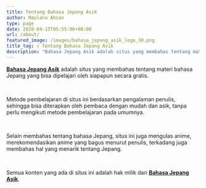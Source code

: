 ```yaml
---
title: Tentang Bahasa Jepang Asik
author: Maulana Ahsan
type: page
date: 2020-04-15T05:55:06+00:00
url: /about/
featured_image: /images/bahasa_jepang_asik_logo_30.png
title_tag: √ Tentang Bahasa Jepang Asik
description: "Bahasa Jepang Asik adalah situs yang membahas tentang materi bahasa Jepang yang bisa dipelajari oleh siapapun secara gratis..."
---
```


[**Bahasa Jepang Asik**][1] adalah situs yang membahas tentang materi bahasa Jepang yang bisa dipelajari oleh siapapun secara gratis.

&nbsp;

Metode pembelajaran di situs ini berdasarkan pengalaman penulis, sehingga bisa diterapkan oleh pembaca dengan mudah dan asik, tanpa perlu mengikuti metode pembelajaran pada umumnya.

&nbsp;

Selain membahas tentang bahasa Jepang, situs ini juga mengulas anime, merekomendasikan anime yang bagus menurut penulis, terkadang juga membahas hal yang menarik tentang Jepang.

&nbsp;

Semua konten yang ada di situs ini adalah hak milik dari [**Bahasa Jepang Asik**][1].

[1]: https://bahasajepangasik.com/

```

```
